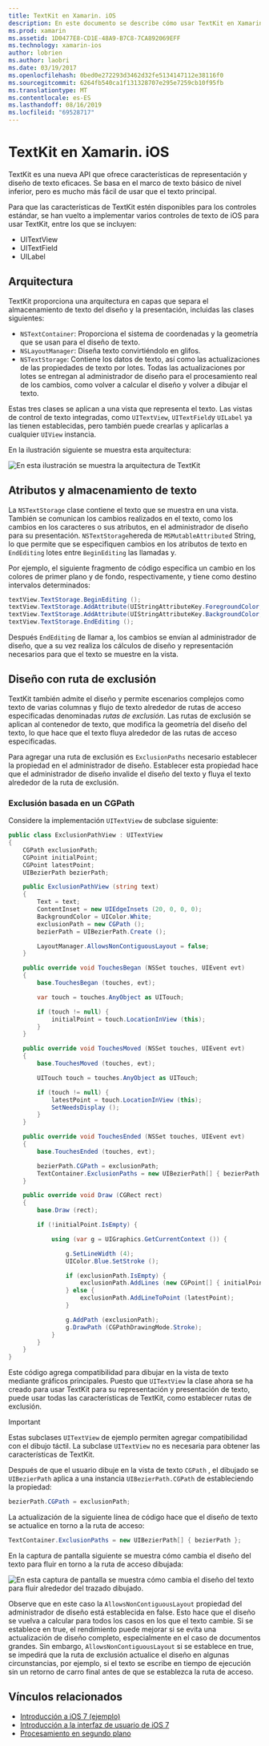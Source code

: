 ```yaml
---
title: TextKit en Xamarin. iOS
description: En este documento se describe cómo usar TextKit en Xamarin. iOS. TextKit proporciona características de representación y diseño de texto eficaces.
ms.prod: xamarin
ms.assetid: 1D0477E8-CD1E-48A9-B7C8-7CA892069EFF
ms.technology: xamarin-ios
author: lobrien
ms.author: laobri
ms.date: 03/19/2017
ms.openlocfilehash: 0bed0e272293d3462d32fe5134147112e38116f0
ms.sourcegitcommit: 6264fb540ca1f131328707e295e7259cb10f95fb
ms.translationtype: MT
ms.contentlocale: es-ES
ms.lasthandoff: 08/16/2019
ms.locfileid: "69528717"
---
```

# <a name="textkit-in-xamarinios"></a>TextKit en Xamarin. iOS

TextKit es una nueva API que ofrece características de representación y diseño de texto eficaces. Se basa en el marco de texto básico de nivel inferior, pero es mucho más fácil de usar que el texto principal.

Para que las características de TextKit estén disponibles para los controles estándar, se han vuelto a implementar varios controles de texto de iOS para usar TextKit, entre los que se incluyen:

- UITextView
- UITextField
- UILabel

## <a name="architecture"></a>Arquitectura

TextKit proporciona una arquitectura en capas que separa el almacenamiento de texto del diseño y la presentación, incluidas las clases siguientes:

- `NSTextContainer`: Proporciona el sistema de coordenadas y la geometría que se usan para el diseño de texto.
- `NSLayoutManager`: Diseña texto convirtiéndolo en glifos. 
- `NSTextStorage`: Contiene los datos de texto, así como las actualizaciones de las propiedades de texto por lotes. Todas las actualizaciones por lotes se entregan al administrador de diseño para el procesamiento real de los cambios, como volver a calcular el diseño y volver a dibujar el texto.


Estas tres clases se aplican a una vista que representa el texto. Las vistas de control de texto integradas, como `UITextView`, `UITextField`y `UILabel` ya las tienen establecidas, pero también puede crearlas y aplicarlas a cualquier `UIView` instancia.

En la ilustración siguiente se muestra esta arquitectura:

 ![](textkit-images/textkitarch.png "En esta ilustración se muestra la arquitectura de TextKit")

## <a name="text-storage-and-attributes"></a>Atributos y almacenamiento de texto

La `NSTextStorage` clase contiene el texto que se muestra en una vista. También se comunican los cambios realizados en el texto, como los cambios en los caracteres o sus atributos, en el administrador de diseño para su presentación. `NSTextStorage`hereda de `MSMutableAttributed` String, lo que permite que se especifiquen cambios en los atributos de texto en `EndEditing` lotes entre `BeginEditing` las llamadas y.

Por ejemplo, el siguiente fragmento de código especifica un cambio en los colores de primer plano y de fondo, respectivamente, y tiene como destino intervalos determinados:

```csharp
textView.TextStorage.BeginEditing ();
textView.TextStorage.AddAttribute(UIStringAttributeKey.ForegroundColor, UIColor.Green, new NSRange(200, 400));
textView.TextStorage.AddAttribute(UIStringAttributeKey.BackgroundColor, UIColor.Black, new NSRange(210, 300));
textView.TextStorage.EndEditing ();
```

Después `EndEditing` de llamar a, los cambios se envían al administrador de diseño, que a su vez realiza los cálculos de diseño y representación necesarios para que el texto se muestre en la vista.

## <a name="layout-with-exclusion-path"></a>Diseño con ruta de exclusión

TextKit también admite el diseño y permite escenarios complejos como texto de varias columnas y flujo de texto alrededor de rutas de acceso especificadas denominadas *rutas de exclusión*. Las rutas de exclusión se aplican al contenedor de texto, que modifica la geometría del diseño del texto, lo que hace que el texto fluya alrededor de las rutas de acceso especificadas.

Para agregar una ruta de exclusión es `ExclusionPaths` necesario establecer la propiedad en el administrador de diseño. Establecer esta propiedad hace que el administrador de diseño invalide el diseño del texto y fluya el texto alrededor de la ruta de exclusión.

### <a name="exclusion-based-on-a-cgpath"></a>Exclusión basada en un CGPath

Considere la implementación `UITextView` de subclase siguiente:

```csharp
public class ExclusionPathView : UITextView
{
    CGPath exclusionPath;
    CGPoint initialPoint;
    CGPoint latestPoint;
    UIBezierPath bezierPath;

    public ExclusionPathView (string text)
    {
        Text = text;
        ContentInset = new UIEdgeInsets (20, 0, 0, 0);
        BackgroundColor = UIColor.White;
        exclusionPath = new CGPath ();
        bezierPath = UIBezierPath.Create ();

        LayoutManager.AllowsNonContiguousLayout = false;
    }

    public override void TouchesBegan (NSSet touches, UIEvent evt)
    {
        base.TouchesBegan (touches, evt);

        var touch = touches.AnyObject as UITouch;

        if (touch != null) {
            initialPoint = touch.LocationInView (this);
        }
    }

    public override void TouchesMoved (NSSet touches, UIEvent evt)
    {
        base.TouchesMoved (touches, evt);

        UITouch touch = touches.AnyObject as UITouch;

        if (touch != null) {
            latestPoint = touch.LocationInView (this);
            SetNeedsDisplay ();
        }
    }

    public override void TouchesEnded (NSSet touches, UIEvent evt)
    {
        base.TouchesEnded (touches, evt);

        bezierPath.CGPath = exclusionPath;
        TextContainer.ExclusionPaths = new UIBezierPath[] { bezierPath };
    }

    public override void Draw (CGRect rect)
    {
        base.Draw (rect);

        if (!initialPoint.IsEmpty) {

            using (var g = UIGraphics.GetCurrentContext ()) {

                g.SetLineWidth (4);
                UIColor.Blue.SetStroke ();

                if (exclusionPath.IsEmpty) {
                    exclusionPath.AddLines (new CGPoint[] { initialPoint, latestPoint });
                } else {
                    exclusionPath.AddLineToPoint (latestPoint);
                }

                g.AddPath (exclusionPath);
                g.DrawPath (CGPathDrawingMode.Stroke);
            }
        }
    }
}
```

Este código agrega compatibilidad para dibujar en la vista de texto mediante gráficos principales. Puesto que `UITextView` la clase ahora se ha creado para usar TextKit para su representación y presentación de texto, puede usar todas las características de TextKit, como establecer rutas de exclusión.

> [!IMPORTANT]
> Estas subclases `UITextView` de ejemplo permiten agregar compatibilidad con el dibujo táctil. La subclase `UITextView` no es necesaria para obtener las características de TextKit.



Después de que el usuario dibuje en la vista de texto `CGPath` , el dibujado se `UIBezierPath` aplica a una instancia `UIBezierPath.CGPath` de estableciendo la propiedad:

```csharp
bezierPath.CGPath = exclusionPath;
```

La actualización de la siguiente línea de código hace que el diseño de texto se actualice en torno a la ruta de acceso:

```csharp
TextContainer.ExclusionPaths = new UIBezierPath[] { bezierPath };
```

En la captura de pantalla siguiente se muestra cómo cambia el diseño del texto para fluir en torno a la ruta de acceso dibujada:

<!-- ![](textkit-images/exclusionpath1.png "This screenshot illustrates how the text layout changes to flow around the drawn path")--> 
![](textkit-images/exclusionpath2.png "En esta captura de pantalla se muestra cómo cambia el diseño del texto para fluir alrededor del trazado dibujado.")

Observe que en este caso la `AllowsNonContiguousLayout` propiedad del administrador de diseño está establecida en false. Esto hace que el diseño se vuelva a calcular para todos los casos en los que el texto cambie. Si se establece en true, el rendimiento puede mejorar si se evita una actualización de diseño completo, especialmente en el caso de documentos grandes. Sin embargo, `AllowsNonContiguousLayout` si se establece en true, se impedirá que la ruta de exclusión actualice el diseño en algunas circunstancias, por ejemplo, si el texto se escribe en tiempo de ejecución sin un retorno de carro final antes de que se establezca la ruta de acceso.


## <a name="related-links"></a>Vínculos relacionados

- [Introducción a iOS 7 (ejemplo)](https://docs.microsoft.com/samples/xamarin/ios-samples/introtoios7)
- [Introducción a la interfaz de usuario de iOS 7](~/ios/platform/introduction-to-ios7/ios7-ui.md)
- [Procesamiento en segundo plano](~/ios/app-fundamentals/backgrounding/index.md)
